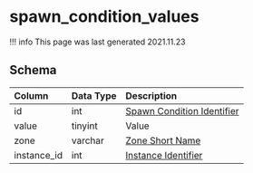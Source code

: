 # spawn_condition_values

!!! info
	This page was last generated 2021.11.23

## Schema

| Column | Data Type | Description |
| :--- | :--- | :--- |
| id | int | [Spawn Condition Identifier](spawn_conditions.md) |
| value | tinyint | Value |
| zone | varchar | [Zone Short Name](../../../../server/zones/zone-list) |
| instance_id | int | [Instance Identifier](../../schema/instances/instance_list.md) |

